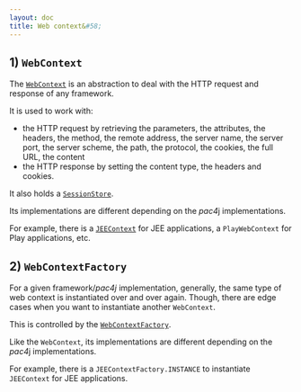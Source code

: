 ```yaml
---
layout: doc
title: Web context&#58;
---
```


## 1) `WebContext`

The [`WebContext`](https://github.com/pac4j/pac4j/blob/master/pac4j-core/src/main/java/org/pac4j/core/context/WebContext.java) is an abstraction to deal with the HTTP request and response of any framework.

It is used to work with:

- the HTTP request by retrieving the parameters, the attributes, the headers, the method, the remote address, the server name, the server port, the server scheme, the path, the protocol, the cookies, the full URL, the content
- the HTTP response by setting the content type, the headers and cookies.

It also holds a [`SessionStore`](session-store.html).

Its implementations are different depending on the *pac4*j implementations.

For example, there is a [`JEEContext`](https://github.com/pac4j/pac4j/blob/master/pac4j-core/src/main/java/org/pac4j/core/context/JEEContext.java) for JEE applications, a `PlayWebContext` for Play applications, etc.

## 2) `WebContextFactory`

For a given framework/*pac4j* implementation, generally, the same type of web context is instantiated over and over again. Though, there are edge cases when you want to instantiate another `WebContext`.

This is controlled by the [`WebContextFactory`](https://github.com/pac4j/pac4j/blob/master/pac4j-core/src/main/java/org/pac4j/core/context/WebContextFactory.java).

Like the `WebContext`, its implementations are different depending on the *pac4*j implementations.

For example, there is a `JEEContextFactory.INSTANCE` to instantiate `JEEContext` for JEE applications.
